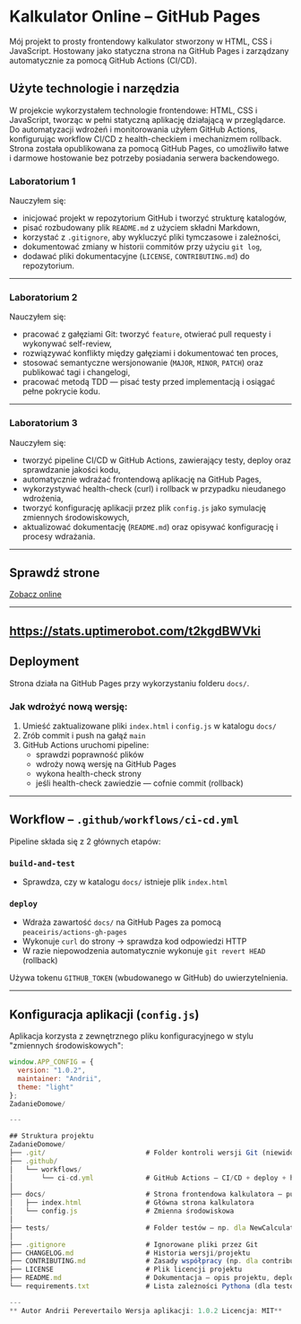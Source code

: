# Kalkulator Online – GitHub Pages

Mój projekt to prosty frontendowy kalkulator stworzony w HTML, CSS i JavaScript. Hostowany jako statyczna strona na GitHub Pages i zarządzany automatycznie za pomocą GitHub Actions (CI/CD).

## Użyte technologie i narzędzia
W projekcie wykorzystałem technologie frontendowe: HTML, CSS i JavaScript, tworząc w pełni statyczną aplikację działającą w przeglądarce. Do automatyzacji wdrożeń i monitorowania użyłem GitHub Actions, konfigurując workflow CI/CD z health-checkiem i mechanizmem rollback. Strona została opublikowana za pomocą GitHub Pages, co umożliwiło łatwe i darmowe hostowanie bez potrzeby posiadania serwera backendowego.

### Laboratorium 1

Nauczyłem się:
- inicjować projekt w repozytorium GitHub i tworzyć strukturę katalogów,
- pisać rozbudowany plik `README.md` z użyciem składni Markdown,
- korzystać z `.gitignore`, aby wykluczyć pliki tymczasowe i zależności,
- dokumentować zmiany w historii commitów przy użyciu `git log`,
- dodawać pliki dokumentacyjne (`LICENSE`, `CONTRIBUTING.md`) do repozytorium.

---

### Laboratorium 2

Nauczyłem się:
- pracować z gałęziami Git: tworzyć `feature`, otwierać pull requesty i wykonywać self-review,
- rozwiązywać konflikty między gałęziami i dokumentować ten proces,
- stosować semantyczne wersjonowanie (`MAJOR`, `MINOR`, `PATCH`) oraz publikować tagi i changelogi,
- pracować metodą TDD — pisać testy przed implementacją i osiągać pełne pokrycie kodu.

---

### Laboratorium 3

Nauczyłem się:
- tworzyć pipeline CI/CD w GitHub Actions, zawierający testy, deploy oraz sprawdzanie jakości kodu,
- automatycznie wdrażać frontendową aplikację na GitHub Pages,
- wykorzystywać health-check (curl) i rollback w przypadku nieudanego wdrożenia,
- tworzyć konfigurację aplikacji przez plik `config.js` jako symulację zmiennych środowiskowych,
- aktualizować dokumentację (`README.md`) oraz opisywać konfigurację i procesy wdrażania.




---

## Sprawdź strone

 [Zobacz online](https://andrew76999.github.io/ZadanieDomowe/)

---
https://stats.uptimerobot.com/t2kgdBWVki
---

##  Deployment

Strona działa na GitHub Pages przy wykorzystaniu folderu `docs/`.

### Jak wdrożyć nową wersję:

1. Umieść zaktualizowane pliki `index.html` i `config.js` w katalogu `docs/`
2. Zrób commit i push na gałąź `main`
3. GitHub Actions uruchomi pipeline:
   - sprawdzi poprawność plików
   - wdroży nową wersję na GitHub Pages
   - wykona health-check strony
   - jeśli health-check zawiedzie — cofnie commit (rollback)

---

##  Workflow – `.github/workflows/ci-cd.yml`

Pipeline składa się z 2 głównych etapów:

###  `build-and-test`
- Sprawdza, czy w katalogu `docs/` istnieje plik `index.html`

###  `deploy`
- Wdraża zawartość `docs/` na GitHub Pages za pomocą `peaceiris/actions-gh-pages`
- Wykonuje `curl` do strony → sprawdza kod odpowiedzi HTTP
- W razie niepowodzenia automatycznie wykonuje `git revert HEAD` (rollback)

Używa tokenu `GITHUB_TOKEN` (wbudowanego w GitHub) do uwierzytelnienia.

---

##  Konfiguracja aplikacji (`config.js`)

Aplikacja korzysta z zewnętrznego pliku konfiguracyjnego w stylu "zmiennych środowiskowych":

```js
window.APP_CONFIG = {
  version: "1.0.2",
  maintainer: "Andrii",
  theme: "light"
};
ZadanieDomowe/

---

## Struktura projektu
ZadanieDomowe/
├── .git/                         # Folder kontroli wersji Git (niewidoczny w repo online)
├── .github/
│   └── workflows/
│       └── ci-cd.yml             # GitHub Actions – CI/CD + deploy + health-check + rollback
│
├── docs/                         # Strona frontendowa kalkulatora – publikowana na GitHub Pages
│   ├── index.html                # Główna strona kalkulatora
│   └── config.js                 # Zmienna środowiskowa
│
├── tests/                        # Folder testów – np. dla NewCalculator.py
│
├── .gitignore                    # Ignorowane pliki przez Git
├── CHANGELOG.md                  # Historia wersji/projektu
├── CONTRIBUTING.md               # Zasady współpracy (np. dla contributorów)
├── LICENSE                       # Plik licencji projektu
├── README.md                     # Dokumentacja – opis projektu, deploy, workflow itp.
└── requirements.txt              # Lista zależności Pythona (dla testów/backendu)

---
** Autor Andrii Perevertailo Wersja aplikacji: 1.0.2 Licencja: MIT**
